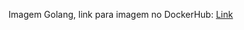 Imagem Golang,
link para imagem no DockerHub: 
<a href="https://hub.docker.com/repository/docker/smurf4554/golang_challenge/tags" target="_blank">Link</a>
